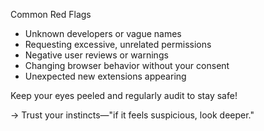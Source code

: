 Common Red Flags

- Unknown developers or vague names  
- Requesting excessive, unrelated permissions  
- Negative user reviews or warnings  
- Changing browser behavior without your consent  
- Unexpected new extensions appearing   

Keep your eyes peeled and regularly audit to stay safe!

-> Trust your instincts—"if it feels suspicious, look deeper."
